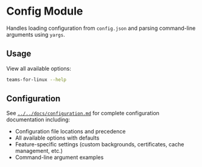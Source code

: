 # Config Module

Handles loading configuration from `config.json` and parsing command-line arguments using `yargs`.

## Usage

View all available options:
```bash
teams-for-linux --help
```

## Configuration

See [`../../docs/configuration.md`](../../docs/configuration.md) for complete configuration documentation including:

- Configuration file locations and precedence
- All available options with defaults
- Feature-specific settings (custom backgrounds, certificates, cache management, etc.)
- Command-line argument examples
